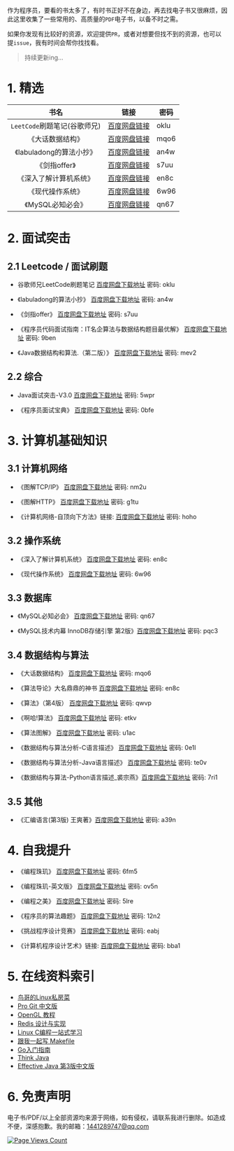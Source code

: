 作为程序员，要看的书太多了，有时书正好不在身边，再去找电子书又很麻烦，因此这里收集了一些常用的、高质量的`PDF`电子书，以备不时之需。

如果你发现有比较好的资源，欢迎提供`PR`，或者对想要但找不到的资源，也可以提`issue`，我有时间会帮你找找看。

> 持续更新ing...

# 1. 精选

| 书名 | 链接| 密码 |
| :--:| -- | -- |
| `LeetCode`刷题笔记(谷歌师兄) | [百度网盘链接](https://pan.baidu.com/s/1axc1UAstJkNDIkFK59fUAg) | oklu |
| 《大话数据结构》 | [百度网盘链接](https://pan.baidu.com/s/15Dp08e0FB462RkUmAy524w) | mqo6 |
| 《labuladong的算法小抄》 | [百度网盘链接](https://pan.baidu.com/s/13K1UBifRKsNJ-GInSef_Og) | an4w |
| 《剑指offer》 | [百度网盘链接](https://pan.baidu.com/s/1XC3DApnMMfeIH3g0BE2GZw) | s7uu |
| 《深入了解计算机系统》 | [百度网盘链接](https://pan.baidu.com/s/1mIwDS0OvlFnF3DK9_fyecw) | en8c |
| 《现代操作系统》 | [百度网盘链接](https://pan.baidu.com/s/1r8y40eDGEkkWQU2srm37qw) | 6w96 |
| 《MySQL必知必会》 | [百度网盘链接](https://pan.baidu.com/s/1eS8GFtO7d_bdAVtYf14lRw) | qn67 |


# 2. 面试突击

## 2.1 Leetcode / 面试刷题

- 谷歌师兄LeetCode刷题笔记 [百度网盘下载地址](https://pan.baidu.com/s/1axc1UAstJkNDIkFK59fUAg) 密码: oklu

- 《labuladong的算法小抄》 [百度网盘下载地址](https://pan.baidu.com/s/13K1UBifRKsNJ-GInSef_Og) 密码: an4w

- 《剑指offer》 [百度网盘下载地址](https://pan.baidu.com/s/1XC3DApnMMfeIH3g0BE2GZw) 密码: s7uu

- 《程序员代码面试指南：IT名企算法与数据结构题目最优解》 [百度网盘下载地址](https://pan.baidu.com/s/1RuqaSfJl_Nl_r9cr0eWy5Q) 密码: 9ben

- 《Java数据结构和算法.（第二版）》 [百度网盘下载地址](https://pan.baidu.com/s/104FQXONvbdwzOTlMiVTm7w) 密码: mev2


## 2.2 综合

- Java面试突击-V3.0 [百度网盘下载地址](https://pan.baidu.com/s/1Bj6KcwontySaaHHZOwJepQ) 密码: 5wpr

- 《程序员面试宝典》 [百度网盘下载地址](https://pan.baidu.com/s/1eKWrdOyeURPtOkrkpzDSNw) 密码: 0bfe


# 3. 计算机基础知识

## 3.1 计算机网络

- 《图解TCP/IP》 [百度网盘下载地址](https://pan.baidu.com/s/1Djrc09bO0V_r1EPiu4ANGA) 密码: nm2u


- 《图解HTTP》 [百度网盘下载地址](https://pan.baidu.com/s/1TFF-xKKRh9imHhzM-CCXGw) 密码: g1tu


- 《计算机网络-自顶向下方法》链接: [百度网盘下载地址](https://pan.baidu.com/s/1YXbx336UEU9jTPul6-HyNQ) 密码: hoho


## 3.2 操作系统

- 《深入了解计算机系统》 [百度网盘下载地址](https://pan.baidu.com/s/1mIwDS0OvlFnF3DK9_fyecw) 密码: en8c

- 《现代操作系统》 [百度网盘下载地址](https://pan.baidu.com/s/1r8y40eDGEkkWQU2srm37qw) 密码: 6w96



## 3.3 数据库

- 《MySQL必知必会》 [百度网盘下载地址](https://pan.baidu.com/s/1eS8GFtO7d_bdAVtYf14lRw) 密码: qn67

- 《MySQL技术内幕 InnoDB存储引擎  第2版》[百度网盘下载地址](https://pan.baidu.com/s/1YpcTsRimDHLD9OHW6YseoQ) 密码: pqc3



## 3.4 数据结构与算法

- 《大话数据结构》 [百度网盘下载地址](https://pan.baidu.com/s/15Dp08e0FB462RkUmAy524w) 密码: mqo6

- 《算法导论》大名鼎鼎的神书 [百度网盘下载地址](https://pan.baidu.com/s/1mIwDS0OvlFnF3DK9_fyecw) 密码: en8c

- 《算法》（第4版） [百度网盘下载地址](https://pan.baidu.com/s/1b1b_nudCsdBdBNa3Um-KTQ) 密码: qwvp

- 《啊哈!算法》 [百度网盘下载地址](https://pan.baidu.com/s/19o-dvZ0j2wPGmbY4hkMugA) 密码: etkv

- 《算法图解》 [百度网盘下载地址](https://pan.baidu.com/s/1eyepMcmKoK60eg-RUb1J7w) 密码: u1ac


- 《数据结构与算法分析-C语言描述》 [百度网盘下载地址](https://pan.baidu.com/s/1QnLV1v14MVKlushMnxq85g) 密码: 0e1l

- 《数据结构与算法分析-Java语言描述》 [百度网盘下载地址](https://pan.baidu.com/s/1rMEduHoBUTZ8ValL4dqWUQ) 密码: te0v

- 《数据结构与算法-Python语言描述_裘宗燕》[百度网盘下载地址](https://pan.baidu.com/s/1oyHtX-uXwZT21yh02CdhgA) 密码: 7ri1


## 3.5 其他

- 《汇编语言(第3版) 王爽著》[百度网盘下载地址](https://pan.baidu.com/s/1Mh10VAfVGsc295Dciw8H3w) 密码: a39n


# 4. 自我提升

- 《编程珠玑》 [百度网盘下载地址](https://pan.baidu.com/s/1HGHhrq3nYXqvNNiDTngRWw) 密码: 6fm5

- 《编程珠玑-英文版》 [百度网盘下载地址](https://pan.baidu.com/s/19Io1bd_aBnTIUePLKg9M5Q) 密码: ov5n

- 《编程之美》 [百度网盘下载地址](https://pan.baidu.com/s/1v--6scAEjkrBtgL_ufomsA) 密码: 5lre


- 《程序员的算法趣题》 [百度网盘下载地址](https://pan.baidu.com/s/1-OBHQxZ6OQeQvDnL0Ziu2w) 密码: 12n2

- 《挑战程序设计竞赛》 [百度网盘下载地址](https://pan.baidu.com/s/1WdNn8cwCnAaqXoy1kuewmg) 密码: eabj

- 《计算机程序设计艺术》链接: [百度网盘下载地址](https://pan.baidu.com/s/1l-kPAms5OswlzyxnCbvReQ) 密码: bba1



# 5. 在线资料索引

- [鸟哥的Linux私房菜](http://linux.vbird.org/)
- [Pro Git 中文版](http://git-scm.com/book/zh/v2)
- [OpenGL 教程](https://github.com/zilongshanren/opengl-tutorials)
- [Redis 设计与实现](http://redisbook.com/)
- [Linux C编程一站式学习](http://akaedu.github.io/book/) 
- [跟我一起写 Makefile](https://github.com/seisman/how-to-write-makefile)
- [Go入门指南](https://github.com/Unknwon/the-way-to-go_ZH_CN)
- [Think Java](http://www.ituring.com.cn/minibook/69)
- [Effective Java 第3版中文版](https://github.com/sjsdfg/effective-java-3rd-chinese) 


# 6. 免责声明

电子书/PDF/以上全部资源均来源于网络，如有侵权，请联系我进行删除。如造成不便，深感抱歉。我的邮箱：1441289747@qq.com

[![Page Views Count](https://badges.toozhao.com/badges/01EYAFPGCNA6PD147CHRKBCQ9J/green.svg)](https://badges.toozhao.com/stats/01EYAFPGCNA6PD147CHRKBCQ9J "Get your own page views count badge on badges.toozhao.com")


